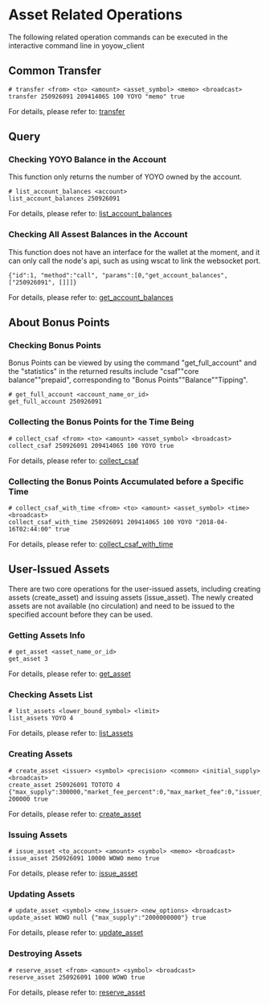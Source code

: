 # Asset Related Operations

The following related operation commands can be executed in the interactive command line in yoyow_client

## Common Transfer
```
# transfer <from> <to> <amount> <asset_symbol> <memo> <broadcast>
transfer 250926091 209414065 100 YOYO "memo" true
```
For details, please refer to: [transfer](../api/wallet_api.html#transfer)

## Query

### Checking YOYO Balance in the Account

This function only returns the number of YOYO owned by the account.
```
# list_account_balances <account> 
list_account_balances 250926091
```
For details, please refer to:
[list_account_balances](../api/wallet_api.html#list-account-balances)

### Checking All Assest Balances in the Account

This function does not have an interface for the wallet at the moment, and it can only call the node's api, such as using wscat to link the websocket port.

```
{"id":1, "method":"call", "params":[0,"get_account_balances",["250926091", []]]}
```
For details, please refer to: [get_account_balances](../api/node_api.html#get-account-balances)

## About Bonus Points

### Checking Bonus Points

Bonus Points can be viewed by using the command "get_full_account" and the "statistics" in the returned results include "csaf""core balance""prepaid", corresponding to "Bonus Points""Balance""Tipping".
```
# get_full_account <account_name_or_id>
get_full_account 250926091
```

### Collecting the Bonus Points for the Time Being

```
# collect_csaf <from> <to> <amount> <asset_symbol> <broadcast>
collect_csaf 250926091 209414065 100 YOYO true
```
For details, please refer to: [collect_csaf](../api/wallet_api.html#collect-csaf-with-time)

### Collecting the Bonus Points Accumulated before a Specific Time
```
# collect_csaf_with_time <from> <to> <amount> <asset_symbol> <time> <broadcast>
collect_csaf_with_time 250926091 209414065 100 YOYO "2018-04-16T02:44:00" true
```
For details, please refer to: [collect_csaf_with_time](../api/wallet_api.html#collect-csaf-with-time)

## User-Issued Assets

There are two core operations for the user-issued assets, including creating assets (create_asset) and issuing assets (issue_asset). The newly created assets are not available (no circulation) and need to be issued to the specified account before they can be used.

### Getting Assets Info

```
# get_asset <asset_name_or_id>
get_asset 3
```
For details, please refer to: [get_asset](../api/wallet_api.html#get-asset)

### Checking Assets List
```
# list_assets <lower_bound_symbol> <limit> 
list_assets YOYO 4
```
For details, please refer to: [list_assets](../api/wallet_api.html#list-assets)

### Creating Assets
```
# create_asset <issuer> <symbol> <precision> <common> <initial_supply> <broadcast>
create_asset 250926091 TOTOTO 4 {"max_supply":300000,"market_fee_percent":0,"max_market_fee":0,"issuer_permissions":4} 200000 true
```
For details, please refer to: [create_asset](../api/wallet_api.html#create-asset)

### Issuing Assets
```
# issue_asset <to_account> <amount> <symbol> <memo> <broadcast>
issue_asset 250926091 10000 WOWO memo true
```
For details, please refer to: [issue_asset](../api/wallet_api.html#issue-asset)

### Updating Assets

```
# update_asset <symbol> <new_issuer> <new_options> <broadcast>
update_asset WOWO null {"max_supply":"2000000000"} true
```
For details, please refer to: [update_asset](../api/wallet_api.html#update-asset)

### Destroying Assets

```
# reserve_asset <from> <amount> <symbol> <broadcast>
reserve_asset 250926091 1000 WOWO true
```
For details, please refer to: [reserve_asset](../api/wallet_api.html#reserve-asset)
